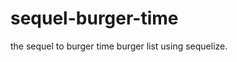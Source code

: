 # sequel-burger-time
the sequel to burger time burger list using sequelize.


[comment]: <> (TODO probably going to change from wrapping Model in object and call directly from controller instead.)